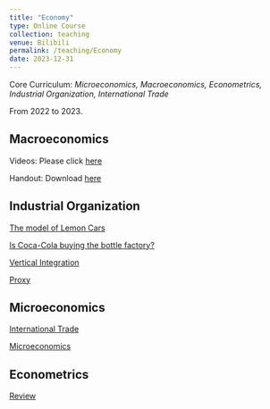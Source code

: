 ```yaml
---
title: "Economy"
type: Online Course
collection: teaching
venue: Bilibili
permalink: /teaching/Economy
date: 2023-12-31
---
```


Core Curriculum: *Microeconomics, Macroeconomics, Econometrics, Industrial Organization, International Trade*

From 2022 to 2023.

Macroeconomics
---
Videos: Please click [here](https://www.bilibili.com/video/BV1b1421o7Yp/)

Handout: Download [here](file/宏观经济学讲义by宋圣洁.pdf)

Industrial Organization
---
[The model of Lemon Cars](https://www.bilibili.com/video/BV1bD4y1w7AX/)

[Is Coca-Cola buying the bottle factory?](https://www.bilibili.com/video/BV1gD4y1v76c/)

[Vertical Integration](https://www.bilibili.com/video/BV1sd4y1x7Qe/)

[Proxy](https://www.bilibili.com/video/BV19P4y1X7PY/)

Microeconomics
---
[International Trade](https://www.bilibili.com/video/BV1wR4y1q7Wu/)

[Microeconomics](https://www.bilibili.com/video/BV1nw4m117Bb/)

Econometrics
---
[Review](https://www.bilibili.com/video/BV15o4y137KW/)
